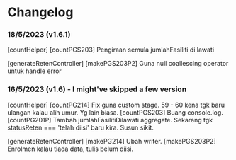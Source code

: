 # Changelog

### 18/5/2023 (v1.6.1)

[countHelper]
[countPGS203] Pengiraan semula jumlahFasiliti di lawati

[generateRetenController]
[makePGS203P2] Guna null coallescing operator untuk handle error

### 16/5/2023 (v1.6) - I might've skipped a few version

[countHelper]
[countPG214] Fix guna custom stage. 59 - 60 kena tgk baru ulangan kalau alih umur. Yg lain biasa.
[countPGS203] Buang console.log.
[countPG201P] Tambah jumlahFasilitiDilawati aggregate. Sekarang tgk statusReten === 'telah diisi' baru kira. Susun sikit.

[generateRetenController]
[makePG214] Ubah writer.
[makePGS203P2] Enrolmen kalau tiada data, tulis belum diisi.
